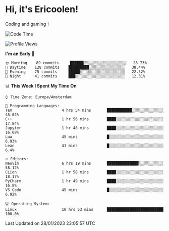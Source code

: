 # Hi, it's Ericoolen!
Coding and gaming！

<!--START_SECTION:waka-->
![Code Time](http://img.shields.io/badge/Code%20Time-649%20hrs%2037%20mins-blue)

![Profile Views](http://img.shields.io/badge/Profile%20Views-5-blue)

**I'm an Early 🐤** 

```text
🌞 Morning    89 commits     ██████░░░░░░░░░░░░░░░░░░░   26.73% 
🌆 Daytime    128 commits    █████████░░░░░░░░░░░░░░░░   38.44% 
🌃 Evening    75 commits     █████░░░░░░░░░░░░░░░░░░░░   22.52% 
🌙 Night      41 commits     ███░░░░░░░░░░░░░░░░░░░░░░   12.31%

```


📊 **This Week I Spent My Time On** 

```text
⌚︎ Time Zone: Europe/Amsterdam

💬 Programming Languages: 
TeX                      4 hrs 54 mins       ███████████░░░░░░░░░░░░░░   45.02% 
C++                      1 hr 56 mins        ████░░░░░░░░░░░░░░░░░░░░░   17.84% 
Jupyter                  1 hr 48 mins        ████░░░░░░░░░░░░░░░░░░░░░   16.68% 
Lua                      45 mins             █░░░░░░░░░░░░░░░░░░░░░░░░   6.93% 
Lean                     41 mins             █░░░░░░░░░░░░░░░░░░░░░░░░   6.4%

🔥 Editors: 
Neovim                   6 hrs 19 mins       ██████████████░░░░░░░░░░░   58.12% 
CLion                    1 hr 58 mins        ████░░░░░░░░░░░░░░░░░░░░░   18.17% 
PyCharm                  1 hr 49 mins        ████░░░░░░░░░░░░░░░░░░░░░   16.8% 
VS Code                  45 mins             █░░░░░░░░░░░░░░░░░░░░░░░░   6.92%

💻 Operating System: 
Linux                    10 hrs 53 mins      █████████████████████████   100.0%

```


 Last Updated on 28/01/2023 23:05:57 UTC
<!--END_SECTION:waka-->

